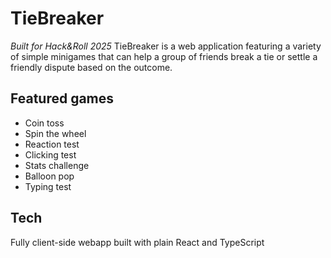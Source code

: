 # TieBreaker
*Built for Hack&Roll 2025*
TieBreaker is a web application featuring a variety of simple minigames that can help a group of friends break a tie or settle a friendly dispute based on the outcome.

## Featured games
- Coin toss
- Spin the wheel
- Reaction test
- Clicking test
- Stats challenge
- Balloon pop
- Typing test

## Tech
Fully client-side webapp built with plain React and TypeScript
